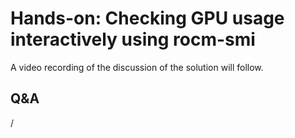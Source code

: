 # Hands-on: Checking GPU usage interactively using rocm-smi

<!--
[Exercises on the course GitHub](https://github.com/Lumi-supercomputer/Getting_Started_with_AI_workshop/tree/ai-20250204/04_Understanding_GPU_activity_and_checking_jobs).
[Exercises on the course GitHub](https://github.com/Lumi-supercomputer/Getting_Started_with_AI_workshop/tree/main/04_Understanding_GPU_activity_and_checking_jobs).
-->

A video recording of the discussion of the solution will follow.

<!--
<video src="https://462000265.lumidata.eu/ai-20250204/recordings/E04_CheckingGPU.mp4" controls="controls"></video>
-->


## Q&A

/
